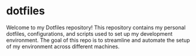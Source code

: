 # dotfiles
Welcome to my Dotfiles repository! This repository contains my personal dotfiles, configurations, and scripts used to set up my development environment. The goal of this repo is to streamline and automate the setup of my environment across different machines.